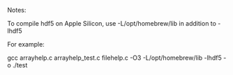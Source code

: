 

Notes:

To compile hdf5 on Apple Silicon, use -L/opt/homebrew/lib in addition to -lhdf5

For example:

gcc arrayhelp.c arrayhelp_test.c filehelp.c -O3 -L/opt/homebrew/lib -lhdf5 -o ./test
